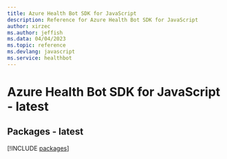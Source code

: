 ```yaml
---
title: Azure Health Bot SDK for JavaScript
description: Reference for Azure Health Bot SDK for JavaScript
author: xirzec
ms.author: jeffish
ms.data: 04/04/2023
ms.topic: reference
ms.devlang: javascript
ms.service: healthbot
---
```

# Azure Health Bot SDK for JavaScript - latest
## Packages - latest
[!INCLUDE [packages](health-bot-index.md)]